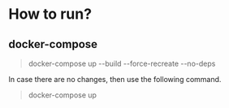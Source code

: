 # How to run?
## docker-compose
> docker-compose up --build --force-recreate --no-deps

In case there are no changes, then use the following command.  

> docker-compose up

